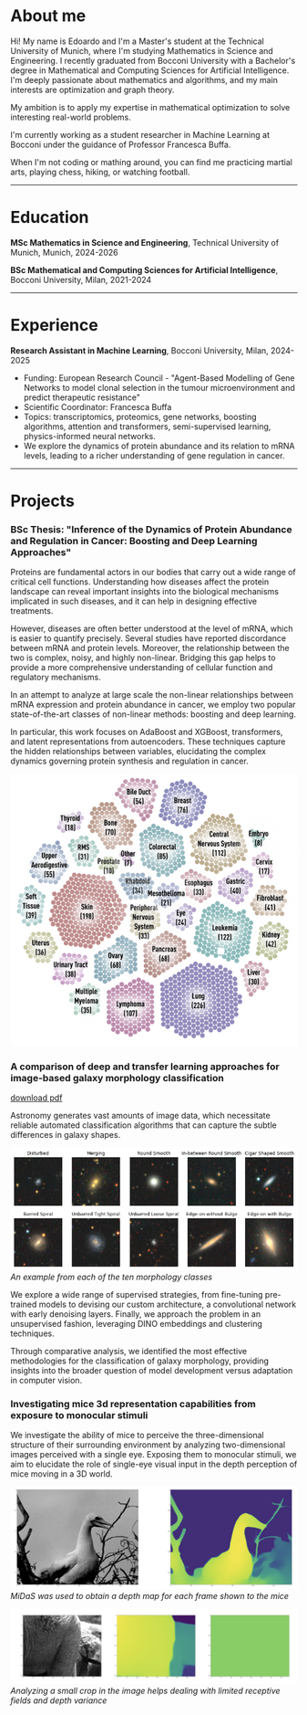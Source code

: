 # About me
Hi! My name is Edoardo and I'm a Master's student at the Technical University of Munich, where I'm studying Mathematics in Science and Engineering. I recently graduated from Bocconi University with a Bachelor's degree in Mathematical and Computing Sciences for Artificial Intelligence. I'm deeply passionate about mathematics and algorithms, and my main interests are optimization and graph theory.

My ambition is to apply my expertise in mathematical optimization to solve interesting real-world problems.

I'm currently working as a student researcher in Machine Learning at Bocconi under the guidance of Professor Francesca Buffa.

When I'm not coding or mathing around, you can find me practicing martial arts, playing chess, hiking, or watching football.

---

# Education

**MSc Mathematics in Science and Engineering**, Technical University of Munich, Munich, 2024-2026

**BSc Mathematical and Computing Sciences for Artificial Intelligence**, Bocconi University, Milan, 2021-2024

---

# Experience

**Research Assistant in Machine Learning**, Bocconi University, Milan, 2024-2025
- Funding: European Research Council - "Agent-Based Modelling of Gene Networks to model clonal selection in the tumour microenvironment and predict therapeutic resistance"
- Scientific Coordinator: Francesca Buffa
- Topics: transcriptomics, proteomics, gene networks, boosting algorithms, attention and transformers, semi-supervised learning, physics-informed neural networks.
- We explore the dynamics of protein abundance and its relation to mRNA levels, leading to a richer understanding of gene regulation in cancer.

---

# Projects

### BSc Thesis: "Inference of the Dynamics of Protein Abundance and Regulation in Cancer: Boosting and Deep Learning Approaches"
Proteins are fundamental actors in our bodies that carry out a wide range of critical cell functions. Understanding how diseases affect the protein landscape can reveal important insights into the biological mechanisms implicated in such diseases, and it can help in designing effective treatments.

However, diseases are often better understood at the level of mRNA, which is easier to quantify precisely. Several studies have reported discordance between mRNA and protein levels. Moreover, the relationship between the two is complex, noisy, and highly non-linear. Bridging this gap helps to provide a more comprehensive understanding of cellular function and regulatory mechanisms.

In an attempt to analyze at large scale the non-linear relationships between mRNA expression and protein abundance in cancer, we employ two popular state-of-the-art classes of non-linear methods: boosting and deep learning.

In particular, this work focuses on AdaBoost and XGBoost, transformers, and latent representations from autoencoders. These techniques capture the hidden relationships between variables, elucidating the complex dynamics governing protein synthesis and regulation in cancer.

![](/assets/img/ccle.png)

### A comparison of deep and transfer learning approaches for image-based galaxy morphology classification
<a href="caldeyy.github.io/folder/Galaxy_Morphologies.pdf" target="_blank">download pdf</a>

Astronomy generates vast amounts of image data, which necessitate reliable automated classification algorithms that can capture the subtle differences in galaxy shapes.

![](/assets/img/image_galaxies.png)
*An example from each of the ten morphology classes*

We explore a wide range of supervised strategies, from fine-tuning pre-trained models to devising our custom architecture, a convolutional network with early denoising layers. Finally, we approach the problem in an unsupervised fashion, leveraging DINO embeddings and clustering techniques.

Through comparative analysis, we identified the most effective methodologies for the classification of galaxy morphology, providing insights into the broader question of model development versus adaptation in computer vision.

### Investigating mice 3d representation capabilities from exposure to monocular stimuli
We investigate the ability of mice to perceive the three-dimensional structure of their surrounding environment by analyzing two-dimensional images perceived with a single eye. Exposing them to monocular stimuli, we aim to elucidate the role of single-eye visual input in the depth perception of mice moving in a 3D world.

![](/assets/img/depth.png)
*MiDaS was used to obtain a depth map for each frame shown to the mice*

![](/assets/img/crop.png)
*Analyzing a small crop in the image helps dealing with limited receptive fields and depth variance*
